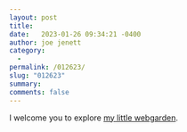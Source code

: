 ```yaml
---
layout: post
title:  
date:   2023-01-26 09:34:21 -0400
author: joe jenett
category:
  -  
permalink: /012623/
slug: "012623"
summary: 
comments: false
---
```

I welcome you to explore <a href="/webgarden/">my little webgarden</a>.


<a href="https://brid.gy/publish/mastodon"></a>